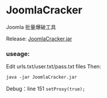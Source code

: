 # JoomlaCracker
Joomla 批量爆破工具

Release: [JoomlaCracker.jar](https://github.com/TheKingOfDuck/JoomlaCracker/releases/download/0.1/JoomlaCracker.jar)

### useage:

Edit urls.txt/user.txt/pass.txt files Then:

```
java -jar JoomlaCracker.jar
```

Debug：line 151 `setProxy(true);`
